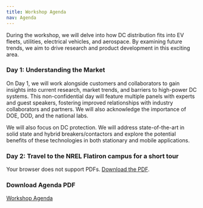 ```yaml
---
title: Workshop Agenda
nav: Agenda
---
```


During the workshop, we will delve into how DC distribution fits into EV fleets, utilities, electrical vehicles, and aerospace. By examining future trends, we aim to drive research and product development in this exciting area.

### Day 1: Understanding the Market

On Day 1, we will work alongside customers and collaborators to gain insights into current research, market trends, and barriers to high-power DC systems. This non-confidential day will feature multiple panels with experts and guest speakers, fostering improved relationships with industry collaborators and partners. We will also acknowledge the importance of DOE, DOD, and the national labs.

We will also focus on DC protection. We will address state-of-the-art in solid state and hybrid breakers/contactors and explore the potential benefits of these technologies in both stationary and mobile applications.

### Day 2: Travel to the NREL Flatiron campus for a short tour


<object data="https://xiwang-eaton.github.io/DCworkshop.github.io/assets/agenda-noneaton.pdf" type="application/pdf" width="100%" height="600px">
    <p>Your browser does not support PDFs. <a href="https://xiwang-eaton.github.io/DCworkshop.github.io/assets/agenda-noneaton.pdf">Download the PDF</a>.</p>
</object>

<!-- <object data="https://xiwang-eaton.github.io/DCworkshop.github.io/assets/day1panel.pdf" type="application/pdf" width="100%" height="600px">
    <p>Your browser does not support PDFs. <a href="https://xiwang-eaton.github.io/DCworkshop.github.io/assets/day1panel.pdf">Download the PDF</a>.</p>
</object> -->


<!-- Information and detailed descriptions for each specific panel can be found [here](https://xiwang-eaton.github.io/DCworkshop.github.io/assets/agenda-eaton.pdf).
<br> -->

### Download Agenda PDF
[Workshop Agenda](https://xiwang-eaton.github.io/DCworkshop.github.io/assets/agenda-noneaton.pdf)  
